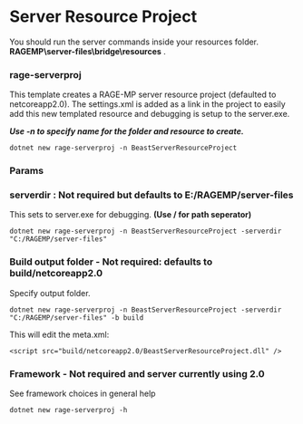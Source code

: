 # Server Resource Project

You should run the server commands inside your resources folder. **RAGEMP\server-files\bridge\resources** . 

### rage-serverproj

This template creates a RAGE-MP server resource project (defaulted to netcoreapp2.0). 
The settings.xml is added as a link in the project to easily add this new templated resource and debugging is setup to the server.exe.

***Use -n to specify name for the folder and resource to create.***

	dotnet new rage-serverproj -n BeastServerResourceProject


### Params
### serverdir : Not required but defaults to E:/RAGEMP/server-files

This sets to server.exe for debugging. **(Use / for path seperator)**


	dotnet new rage-serverproj -n BeastServerResourceProject -serverdir "C:/RAGEMP/server-files"

### Build output folder - Not required: defaults to build/netcoreapp2.0

Specify output folder. 	

	dotnet new rage-serverproj -n BeastServerResourceProject -serverdir "C:/RAGEMP/server-files" -b build

This will edit the meta.xml:

	<script src="build/netcoreapp2.0/BeastServerResourceProject.dll" />

### Framework - Not required and server currently using 2.0

See framework choices in general help
	
	dotnet new rage-serverproj -h
